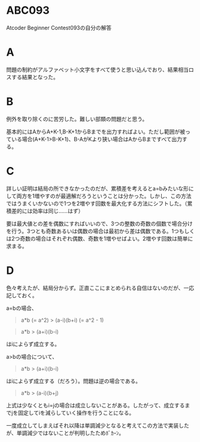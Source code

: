 # ABC093
Atcoder Beginner Contest093の自分の解答

# A
問題の制約がアルファベット小文字をすべて使うと思い込んでおり、結果相当ロスする結果となった。

# B
例外を取り除くのに苦労した。難しい部類の問題だと思う。

基本的にはAからA+K-1,B-K+1からBまでを出力すればよい。ただし範囲が被っている場合(A+K-1>B-K+1)、B-AがKより狭い場合はAからBまですべて出力する。

# C
詳しい証明は結局の所できなかったのだが、累積差を考えるとa=bみたいな形にして両方を1増やすのが最適解だろうということは分かった。しかし、この方法ではうまくいかないので1つを2増やす回数を最大化する方法にシフトした。（累積差的には効率は同じ……はず）

要は最大値との差を偶数にすればいいので、3つの整数の奇数の個数で場合分けを行う。3つとも奇数あるいは偶数の場合は最初から差は偶数である。1つもしくは2つ奇数の場合はそれぞれ偶数、奇数を1増やせばよい。2増やす回数は簡単に求まる。

# D
色々考えたが、結局分からず。正直ここにまとめられる自信はないのだが、一応記しておく。

a=bの場合、

> a*b (= a^2) \> (a-i)(b+i) (= a^2 - 1)

> a*b \> (a+i)(b-i)

はiによらず成立する。

a>bの場合について、

> a*b \> (a+i)(b-i)

はiによらず成立する（だろう）。問題は逆の場合である。

> a*b \> (a-i)(b+j)

上式は少なくともi=jの場合は成立しないことがある。したがって、成立するまでjを固定してiを減らしていく操作を行うことになる。

一度成立してしまえばそれ以降は単調減少となると考えてこの方法で実装したが、単調減少ではないことが判明したためﾎﾞｶｰﾝ。